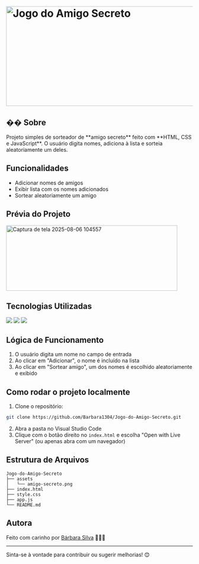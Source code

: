 # <img width="851" height="268" alt="Jogo do Amigo Secreto" src="https://github.com/user-attachments/assets/41c08f76-7e81-4cee-ba1d-827aeb4f28dc" />


<h2>�� Sobre</h2>
<p>Projeto simples de sorteador de **amigo secreto** feito com **HTML, CSS e JavaScript**. O usuário digita nomes, adiciona à lista e sorteia aleatoriamente um deles.</p>

##  Funcionalidades
- Adicionar nomes de amigos
- Exibir lista com os nomes adicionados
- Sortear aleatoriamente um amigo

## Prévia do Projeto

<img width="462" height="176" alt="Captura de tela 2025-08-06 104557" src="https://github.com/user-attachments/assets/210ad63d-1c16-4240-bc5d-422d43b77cc3" />

##  Tecnologias Utilizadas
<div>
  <img src="https://img.shields.io/badge/HTML-239120?style=for-the-badge&logo=html5&logoColor=white">
  <img src="https://img.shields.io/badge/CSS-239120?&style=for-the-badge&logo=css3&logoColor=white">
  <img src="https://img.shields.io/badge/JavaScript-F7DF1E?style=for-the-badge&logo=javascript&logoColor=black">
</div>

## Lógica de Funcionamento
1. O usuário digita um nome no campo de entrada
2. Ao clicar em "Adicionar", o nome é incluído na lista
3. Ao clicar em "Sortear amigo", um dos nomes é escolhido aleatoriamente e exibido

##  Como rodar o projeto localmente
1. Clone o repositório:
```bash
git clone https://github.com/Barbara1304/Jogo-do-Amigo-Secreto.git
```
2. Abra a pasta no Visual Studio Code
3. Clique com o botão direito no `index.html` e escolha "Open with Live Server" (ou apenas abra com um navegador)

##  Estrutura de Arquivos
```
Jogo-do-Amigo-Secreto
├── assets
│   └── amigo-secreto.png
├── index.html
├── style.css
├── app.js
└── README.md
```

##  Autora
Feito com carinho por [Bárbara Silva](https://github.com/Barbara1304) 💜💜💜

---
Sinta-se à vontade para contribuir ou sugerir melhorias! 😊

